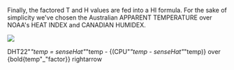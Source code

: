 
Finally, the factored T and H values are fed into a HI formula. For the sake of simplicity we've chosen the Australian APPARENT TEMPERATURE over NOAA's HEAT INDEX and CANADIAN HUMIDEX.

<img src="https://render.githubusercontent.com/render/math?math=e^{i \pi} = -1">



DHT22"_"temp = senseHat"_"temp - {(CPU"_"temp - senseHat"_"temp)} over {bold{temp"_"factor}} rightarrow
